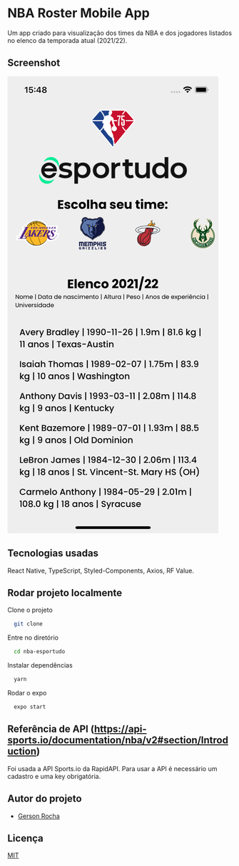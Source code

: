
# NBA Roster Mobile App

Um app criado para visualização dos times da NBA e dos jogadores listados no elenco da temporada atual (2021/22).




## Screenshot

![App Screenshot](/src/assets/screenshot.png)


## Tecnologias usadas

React Native, TypeScript, Styled-Components, Axios, RF Value.



## Rodar projeto localmente

Clone o projeto

```bash
  git clone 
```

Entre no diretório

```bash
  cd nba-esportudo
```

Instalar dependências

```bash
  yarn
```

Rodar o expo

```bash
  expo start
```


## Referência de API (https://api-sports.io/documentation/nba/v2#section/Introduction)

Foi usada a API Sports.io da RapidAPI. Para usar a API é necessário um cadastro e uma key obrigatória.






## Autor do projeto

- [Gerson Rocha](https://www.linkedin.com/in/gersonrocha/)


## Licença

[MIT](https://choosealicense.com/licenses/mit/)

